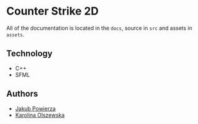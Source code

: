 # Counter Strike 2D
All of the documentation is located in the `docs`, source in `src` and assets in `assets`.

## Technology
- C++
- SFML

## Authors
- [Jakub Powierza](https://github.com/jpowie01)
- [Karolina Olszewska](https://github.com/kolszewska)